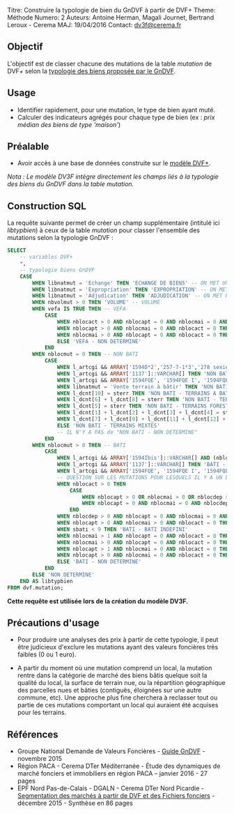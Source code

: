 Titre: Construire la typologie de bien du GnDVF à partir de DVF+
Theme: Méthode
Numero: 2
Auteurs: Antoine Herman, Magali Journet, Bertrand Leroux - Cerema
MAJ: 19/04/2016
Contact: dv3f@cerema.fr

## Objectif

L'objectif est de classer chacune des mutations de la table _mutation_ de DVF+ 
selon la [typologie des biens proposée par le GnDVF](http://guide-dvf.fr/utiliser-dvf/typologie-biens). 

## Usage

* Identifier rapidement, pour une mutation, le type de bien ayant muté.
* Calculer des indicateurs agrégés pour chaque type de bien (ex : _prix médian des biens de type 'maison'_)

## Préalable

* Avoir accès à une base de données construite sur 
le [modèle DVF+](http://www.nord-picardie.cerema.fr/facilitez-vous-l-integration-des-donnees-demande-a972.html).   

_Nota : Le modèle DV3F intègre directement les champs liés à la typologie des biens du GnDVF dans la table mutation._

## Construction SQL

La requête suivante permet de créer un champ supplémentaire (intitulé ici _libtypbien_) à ceux de la table _mutation_ 
pour classer l'ensemble des mutations selon la typologie GnDVF :

```sql
SELECT 
	-- variables DVF+
	*,
	-- typologie biens GnDVF
	CASE 
		WHEN libnatmut = 'Echange' THEN 'ECHANGE DE BIENS' -- ON MET UNE CATEGORIE A PART POUR LES ECHANGES
		WHEN libnatmut = 'Expropriation' THEN 'EXPROPRIATION' -- ON MET UNE CATEGORIE A PART POUR LES EXPROPRIATIONS
		WHEN libnatmut = 'Adjudication' THEN 'ADJUDICATION' -- ON MET UNE CATEGORIE A PART POUR LES ADJUVICATIONS
		WHEN nbvolmut > 0 THEN 'VOLUME' -- VOLUME
		WHEN vefa IS TRUE THEN -- VEFA
			CASE 
				WHEN nblocact > 0 AND nblocapt = 0 AND nblocmai = 0 AND nblocdep = 0 THEN 'VEFA - INDUSTRIEL ET COMMERCIAL'
				WHEN nblocapt > 0 AND nblocmai = 0 AND nblocact = 0 THEN 'VEFA - APPART'
				WHEN nblocmai > 0 AND nblocapt = 0 AND nblocact = 0 THEN 'VEFA - MAISON'
				ELSE 'VEFA - NON DETERMINE'
			END
		WHEN nblocmut = 0 THEN -- NON BATI
			CASE
				WHEN l_artcgi && ARRAY['1594D*2','257-7-1*3','278 sexies I.1','691bis', '1594OGA']::VARCHAR[]  THEN 'NON BATI - TERRAINS A BATIR'
				WHEN l_artcgi && ARRAY['1137']::VARCHAR[] THEN 'NON BATI - TERRAINS FORESTIERS'
				WHEN l_artcgi && ARRAY['1594FQE', '1594FQE I', '1594FQE II', '1594FQD', '1594FQG']::VARCHAR[] THEN 'NON BATI - TERRAINS AGRICOLES'
				WHEN libnatmut = 'Vente terrain à bâtir' THEN 'NON BATI - TERRAINS A BATIR'
				WHEN l_dcnt[10] = sterr THEN 'NON BATI - TERRAINS A BATIR'                 
				WHEN l_dcnt[6] + l_dcnt[8] = sterr THEN 'NON BATI - TERRAINS NATURELS'                
				WHEN l_dcnt[5] = sterr THEN 'NON BATI - TERRAINS FORESTIERS'                
				WHEN l_dcnt[1] + l_dcnt[2] + l_dcnt[3] + l_dcnt[4] = sterr THEN 'NON BATI - TERRAINS AGRICOLES'                
				WHEN l_dcnt[7] + l_dcnt[9] + l_dcnt[11] + l_dcnt[12] + l_dcnt[13] = sterr THEN 'NON BATI - TERRAINS ARTIFICIALISES'                
				ELSE 'NON BATI - TERRAINS MIXTES'
				-- IL N'Y A PAS de "NON BATI - NON DETERMINE" 
			END
		WHEN nblocmut > 0 THEN -- BATI
			CASE
				WHEN l_artcgi && ARRAY['1594Ibis']::VARCHAR[] AND (nblocapt > 0 OR nblocmai > 0) THEN 'BATI - LOGEMENT/INDUSTRIEL ET COMMERCIAL' -- correspond à la catégorie HABITAT/ECO de la typologie GNDVF
				WHEN l_artcgi && ARRAY['1137']::VARCHAR[] THEN 'BATI - BIEN FORESTIER'
				WHEN l_artcgi && ARRAY['1594FQE', '1594FQE I', '1594FQE II', '1594FQD', '1594FQG']::VARCHAR[] THEN 'BATI - BIEN AGRICOLE'						                            
				-- QUESTION SUR LES MUTATIONS POUR LESQUELS IL Y A UN LOCAL VENDU ET DES ARTICLES CGI OU UN LIBELLE DE NATURE DE MUTATION CORRESPONDANT A DES TAB
				WHEN nblocact > 0 THEN
					CASE 
						WHEN nblocapt > 0 OR nblocmai > 0 OR nblocdep > 0 THEN 'BATI - LOGEMENT/INDUSTRIEL ET COMMERCIAL'  -- correspond à la catégorie HABITAT/ECO de la typologie GNDVF
						WHEN nblocapt = 0 AND nblocmai = 0 AND nblocdep = 0 THEN 'BATI - INDUSTRIEL ET COMMERCIAL' 
					END
				WHEN nblocdep > 0 AND nblocapt = 0 AND nblocmai = 0 AND nblocact = 0 THEN 'BATI - DEPENDANCE LOGEMENT'
				WHEN nblocapt > 0 AND nblocmai > 0 AND nblocact = 0 THEN 'BATI - LOGEMENT MIXTE' -- correspond à la catégorie HABITAT MIXTE de la typologie GNDVF
				WHEN sbati < 9 THEN 'BATI - BATI INDEFINI'
				WHEN nblocmai > 1 AND nblocapt = 0 AND nblocact = 0 THEN 'BATI - MAISONS'
				WHEN nblocmai > 0 AND nblocapt = 0 AND nblocact = 0 THEN 'BATI - MAISON'
				WHEN nblocapt > 1 AND nblocmai = 0 AND nblocact = 0 THEN 'BATI - APPARTS'
				WHEN nblocapt > 0 AND nblocmai = 0 AND nblocact = 0 THEN 'BATI - APPART'
				ELSE 'BATI - NON DETERMINE'
			END
		ELSE 'NON DETERMINE'
	END AS libtypbien
FROM dvf.mutation;			
```

**Cette requête est utilisée lors de la création du modèle DV3F.**

## Précautions d'usage

* Pour produire une analyses des prix à partir de cette typologie, il peut être judicieux d'exclure les mutations ayant des valeurs foncières très faibles (0 ou 1 euro).

* A partir du moment où une mutation comprend un local, la mutation rentre dans la catégorie de marché des biens bâtis quelque soit la qualité du local, la surface de terrain nue, 
ou la répartition géographique des parcelles nues et bâties (contiguës, éloignées sur une autre commune, etc). Une approche plus fine cherchera à reclasser tout ou partie 
de ces mutations comportant un local qui auraient été acquises pour les terrains.

## Références

* Groupe National Demande de Valeurs Foncières - [Guide GnDVF](http://guide-dvf.fr/) - novembre 2015 
* Région PACA - Cerema DTer Méditerranée - Étude des dynamiques de marché fonciers et immobiliers en région PACA – janvier 2016 - 27 pages
* EPF Nord Pas-de-Calais - DGALN - Cerema DTer Nord Picardie - 
[Segmentation des marchés à partir de DVF et des Fichiers fonciers](http://www.nord-picardie.cerema.fr/segmentation-des-marches-a-partir-de-dvf-et-des-a1002.html) - décembre 2015 - Synthèse en 86 pages
